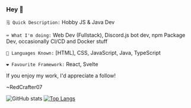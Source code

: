 ### Hey 👋
`🗒️ Quick Description:` Hobby JS & Java Dev

`⌨️ What I'm doing:` Web Dev (Fullstack), Discord.js bot dev, npm Package Dev, occasionally CI/CD and Docker stuff

`🤔 Languages Known:` \[HTML\], CSS, JavaScript, Java, TypeScript

`❤️ Favourite Framework:` React, Svelte

If you enjoy my work, I'd appreciate a follow!

~RedCrafter07

![GitHub stats](https://github-readme-stats.vercel.app/api?username=RedCrafter07&show_icons=true&theme=calm&include_all_commits=true)
[![Top Langs](https://github-readme-stats.vercel.app/api/top-langs/?username=RedCrafter07&layout=compact&theme=calm)](https://github.com/anuraghazra/github-readme-stats)
